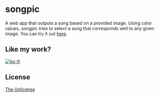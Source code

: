 # songpic
A web app that outputs a song based on a provided image. Using color values, songpic tries to select a song that corresponds well to any given image. You can try it out [here](https://iandraves.github.io/songpic).

## Like my work?
[![ko-fi](https://www.ko-fi.com/img/githubbutton_sm.svg)](https://ko-fi.com/H2H71K4IH)

## License
[The Unlicense](https://choosealicense.com/licenses/unlicense/)
